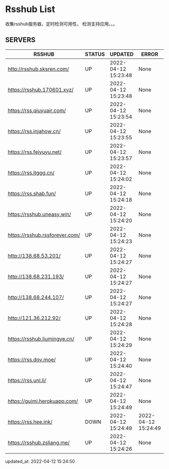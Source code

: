 # Rsshub List

收集rsshub服务器，定时检测可用性， 检测支持应用。。。


## SERVERS

|  RSSHUB   | STATUS  | UPDATED  | ERROR  | TWITTER |  
|  ----  | ----  | ----  | ----  | ---- |  
| http://rsshub.sksren.com/ | UP | 2022-04-12 15:23:48 | None |OK|  
| https://rsshub.170601.xyz/ | UP | 2022-04-12 15:23:48 | None |OK|  
| https://rss.qiuyuair.com/ | UP | 2022-04-12 15:23:54 | None ||  
| https://rss.injahow.cn/ | UP | 2022-04-12 15:23:55 | None ||  
| https://rss.feiyuyu.net/ | UP | 2022-04-12 15:23:57 | None ||  
| https://rss.itggg.cn/ | UP | 2022-04-12 15:24:02 | None ||  
| https://rss.shab.fun/ | UP | 2022-04-12 15:24:18 | None |OK|  
| https://rsshub.uneasy.win/ | UP | 2022-04-12 15:24:20 | None |OK|  
| https://rsshub.rssforever.com/ | UP | 2022-04-12 15:24:23 | None |OK|  
| http://138.68.53.201/ | UP | 2022-04-12 15:24:27 | None ||  
| http://138.68.231.193/ | UP | 2022-04-12 15:24:27 | None ||  
| http://138.68.244.107/ | UP | 2022-04-12 15:24:27 | None ||  
| http://121.36.212.92/ | UP | 2022-04-12 15:24:28 | None ||  
| https://rsshub.liumingye.cn/ | UP | 2022-04-12 15:24:29 | None ||  
| https://rss.dov.moe/ | UP | 2022-04-12 15:24:40 | None |OK|  
| https://rss.unl.li/ | UP | 2022-04-12 15:24:47 | None ||  
| https://guimi.herokuapp.com/ | UP | 2022-04-12 15:24:49 | None ||  
| https://rss.hee.ink/ | DOWN | 2022-04-12 15:24:49 | 2022-04-12 15:24:49 |  
| https://rsshub.zsliang.me/ | UP | 2022-04-12 15:24:26 | None |OK|  
  

updated_at: 2022-04-12 15:24:50  
